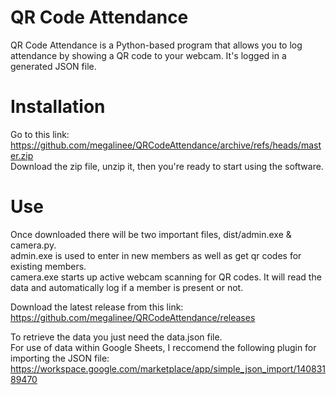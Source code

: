 # QR Code Attendance
QR Code Attendance is a Python-based program that allows you to log attendance by showing a QR code to your webcam. It's logged in a generated JSON file.

# Installation
Go to this link:<br />
https://github.com/megalinee/QRCodeAttendance/archive/refs/heads/master.zip<br />
Download the zip file, unzip it, then you're ready to start using the software.

# Use
Once downloaded there will be two important files, dist/admin.exe & camera.py.<br />
admin.exe is used to enter in new members as well as get qr codes for existing members.<br />
camera.exe starts up active webcam scanning for QR codes. It will read the data and automatically log if a member is present or not.

Download the latest release from this link: <br />
https://github.com/megalinee/QRCodeAttendance/releases

To retrieve the data you just need the data.json file.<br />
For use of data within Google Sheets, I reccomend the following plugin for importing the JSON file:<br />
https://workspace.google.com/marketplace/app/simple_json_import/14083189470
